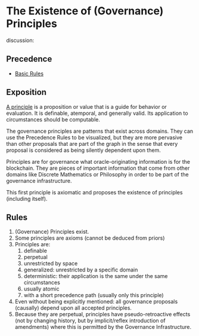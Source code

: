 # The Existence of (Governance) Principles

discussion: 

## Precedence

- [Basic Rules](https://github.com/the-laurel/chain-proposals/blob/main/evmos/BasicRules.md)

## Exposition

[A principle](https://en.wikipedia.org/wiki/Principle) is a proposition or value that is a guide for behavior or evaluation. It is definable, atemporal, and generally valid. Its application to circumstances should be computable.

The governance principles are patterns that exist across domains. They can use the Precedence Rules to be visualized, but they are more pervasive than other proposals that are part of the graph in the sense that every proposal is considered as being silently dependent upon them.

Principles are for governance what oracle-originating information is for the blockchain. They are pieces of important information that come from other domains like Discrete Mathematics or Philosophy in order to be part of the governance infrastructure.

This first principle is axiomatic and proposes the existence of principles (including itself).

## Rules

1. (Governance) Principles exist.
2. Some principles are axioms (cannot be deduced from priors)
3. Principles are:
    1. definable
    2. perpetual
    3. unrestricted by space
    4. generalized: unrestricted by a specific domain
    5. deterministic: their application is the same under the same circumstances
    6. usually atomic
    7. with a short precedence path (usually only this principle)
4. Even without being explicitly mentioned: all governance proposals (causally) depend upon all accepted principles.
5. Because they are perpetual, principles have pseudo-retroactive effects (not by changing history, but by implicit/reflex introduction of amendments) where this is permitted by the Governance Infrastructure.
